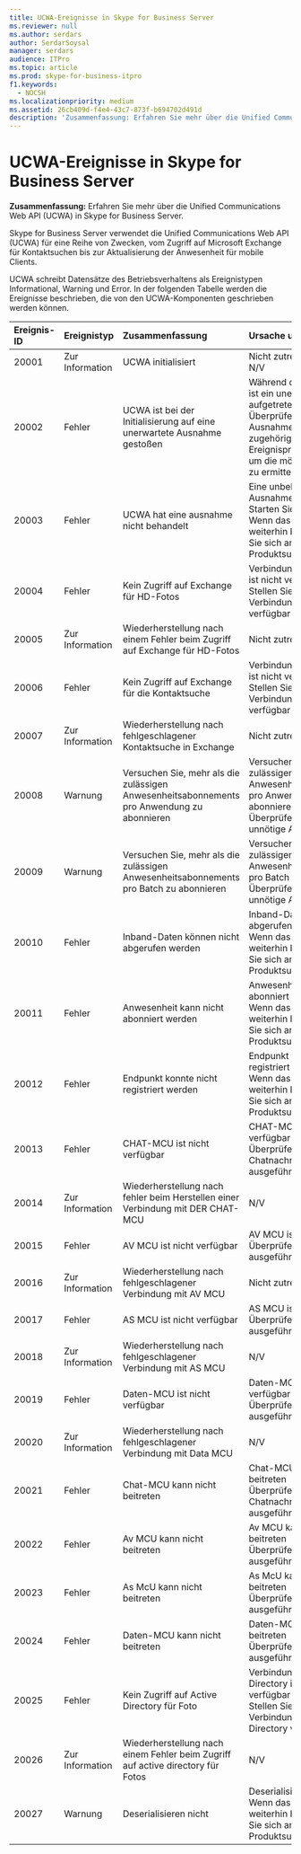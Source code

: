 ```yaml
---
title: UCWA-Ereignisse in Skype for Business Server
ms.reviewer: null
ms.author: serdars
author: SerdarSoysal
manager: serdars
audience: ITPro
ms.topic: article
ms.prod: skype-for-business-itpro
f1.keywords:
  - NOCSH
ms.localizationpriority: medium
ms.assetid: 26cb409d-f4e4-43c7-873f-b694702d491d
description: 'Zusammenfassung: Erfahren Sie mehr über die Unified Communications Web API (UCWA) in Skype for Business Server.'
---
```


# <a name="ucwa-events-in-skype-for-business-server"></a>UCWA-Ereignisse in Skype for Business Server
 
**Zusammenfassung:** Erfahren Sie mehr über die Unified Communications Web API (UCWA) in Skype for Business Server.
  
Skype for Business Server verwendet die Unified Communications Web API (UCWA) für eine Reihe von Zwecken, vom Zugriff auf Microsoft Exchange für Kontaktsuchen bis zur Aktualisierung der Anwesenheit für mobile Clients.
  
UCWA schreibt Datensätze des Betriebsverhaltens als Ereignistypen Informational, Warning und Error. In der folgenden Tabelle werden die Ereignisse beschrieben, die von den UCWA-Komponenten geschrieben werden können.
  
|**Ereignis-ID**|**Ereignistyp**|**Zusammenfassung**|**Ursache und Auflösung**|
|:-----|:-----|:-----|:-----|
|20001  <br/> |Zur Information  <br/> |UCWA initialisiert  <br/> |Nicht zutreffend  <br/> N/V  <br/> |
|20002  <br/> |Fehler  <br/> |UCWA ist bei der Initialisierung auf eine unerwartete Ausnahme gestoßen  <br/> |Während der Initialisierung ist ein unerwarteter Fehler aufgetreten.  <br/> Überprüfen Sie die Ausnahmedetails im zugehörigen Ereignisprotokolleintrag, um die mögliche Ursache zu ermitteln.  <br/> |
|20003  <br/> |Fehler  <br/> |UCWA hat eine ausnahme nicht behandelt  <br/> |Eine unbehandelte Ausnahme ist aufgetreten  <br/> Starten Sie den Server neu. Wenn das Problem weiterhin besteht, wenden Sie sich an den Produktsupport.  <br/> |
|20004  <br/> |Fehler  <br/> |Kein Zugriff auf Exchange für HD-Fotos  <br/> |Verbindung mit Exchange ist nicht verfügbar  <br/> Stellen Sie sicher, dass die Verbindung mit Exchange verfügbar ist.  <br/> |
|20005  <br/> |Zur Information  <br/> |Wiederherstellung nach einem Fehler beim Zugriff auf Exchange für HD-Fotos  <br/> |Nicht zutreffend  <br/> |
|20006  <br/> |Fehler  <br/> |Kein Zugriff auf Exchange für die Kontaktsuche  <br/> |Verbindung mit Exchange ist nicht verfügbar  <br/> Stellen Sie sicher, dass die Verbindung mit Exchange verfügbar ist.  <br/> |
|20007  <br/> |Zur Information  <br/> |Wiederherstellung nach fehlgeschlagener Kontaktsuche in Exchange  <br/> |Nicht zutreffend  <br/> |
|20008  <br/> |Warnung  <br/> |Versuchen Sie, mehr als die zulässigen Anwesenheitsabonnements pro Anwendung zu abonnieren  <br/> |Versuchen Sie, mehr als die zulässigen Anwesenheitsabonnements pro Anwendung zu abonnieren  <br/> Überprüfen der Clients auf unnötige Abonnements  <br/> |
|20009  <br/> |Warnung  <br/> |Versuchen Sie, mehr als die zulässigen Anwesenheitsabonnements pro Batch zu abonnieren  <br/> |Versuchen Sie, mehr als die zulässigen Anwesenheitsabonnements pro Batch zu abonnieren  <br/> Überprüfen der Clients auf unnötige Abonnements  <br/> |
|20010  <br/> |Fehler  <br/> |Inband-Daten können nicht abgerufen werden  <br/> |Inband-Daten können nicht abgerufen werden  <br/> Wenn das Problem weiterhin besteht, wenden Sie sich an den Produktsupport.  <br/> |
|20011  <br/> |Fehler  <br/> |Anwesenheit kann nicht abonniert werden  <br/> |Anwesenheit kann nicht abonniert werden  <br/> Wenn das Problem weiterhin besteht, wenden Sie sich an den Produktsupport.  <br/> |
|20012  <br/> |Fehler  <br/> |Endpunkt konnte nicht registriert werden  <br/> |Endpunkt konnte nicht registriert werden  <br/> Wenn das Problem weiterhin besteht, wenden Sie sich an den Produktsupport.  <br/> |
|20013  <br/> |Fehler  <br/> |CHAT-MCU ist nicht verfügbar  <br/> |CHAT-MCU ist nicht verfügbar  <br/> Überprüfen, ob MCU für Chatnachrichten ausgeführt wird  <br/> |
|20014  <br/> |Zur Information  <br/> |Wiederherstellung nach fehler beim Herstellen einer Verbindung mit DER CHAT-MCU  <br/> |N/V  <br/> |
|20015  <br/> |Fehler  <br/> |AV MCU ist nicht verfügbar  <br/> |AV MCU ist nicht verfügbar  <br/> Überprüfen, ob AV MCU ausgeführt wird  <br/> |
|20016  <br/> |Zur Information  <br/> |Wiederherstellung nach fehlgeschlagener Verbindung mit AV MCU  <br/> |Nicht zutreffend  <br/> |
|20017  <br/> |Fehler  <br/> |AS MCU ist nicht verfügbar  <br/> |AS MCU ist nicht verfügbar  <br/> Überprüfen, ob AS MCU ausgeführt wird  <br/> |
|20018  <br/> |Zur Information  <br/> |Wiederherstellung nach fehlgeschlagener Verbindung mit AS MCU  <br/> |N/V  <br/> |
|20019  <br/> |Fehler  <br/> |Daten-MCU ist nicht verfügbar  <br/> |Daten-MCU ist nicht verfügbar  <br/> Überprüfen, ob Data MCU ausgeführt wird  <br/> |
|20020  <br/> |Zur Information  <br/> |Wiederherstellung nach fehlgeschlagener Verbindung mit Data MCU  <br/> |N/V  <br/> |
|20021  <br/> |Fehler  <br/> |Chat-MCU kann nicht beitreten  <br/> |Chat-MCU kann nicht beitreten  <br/> Überprüfen, ob MCU für Chatnachrichten ausgeführt wird  <br/> |
|20022  <br/> |Fehler  <br/> |Av MCU kann nicht beitreten  <br/> |Av MCU kann nicht beitreten  <br/> Überprüfen, ob AV MCU ausgeführt wird  <br/> |
|20023  <br/> |Fehler  <br/> |As McU kann nicht beitreten  <br/> |As McU kann nicht beitreten  <br/> Überprüfen, ob AS MCU ausgeführt wird  <br/> |
|20024  <br/> |Fehler  <br/> |Daten-MCU kann nicht beitreten  <br/> |Daten-MCU kann nicht beitreten  <br/> Überprüfen, ob Data MCU ausgeführt wird  <br/> |
|20025  <br/> |Fehler  <br/> |Kein Zugriff auf Active Directory für Foto  <br/> |Verbindung mit Active Directory ist nicht verfügbar  <br/> Stellen Sie sicher, dass die Verbindung mit Active Directory verfügbar ist.  <br/> |
|20026  <br/> |Zur Information  <br/> |Wiederherstellung nach einem Fehler beim Zugriff auf active directory für Fotos  <br/> |N/V  <br/> |
|20027  <br/> |Warnung  <br/> |Deserialisieren nicht  <br/> |Deserialisieren nicht  <br/> Wenn das Problem weiterhin besteht, wenden Sie sich an den Produktsupport.  <br/> |
   

